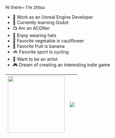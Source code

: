 Hi there~ I'm zhtsu

- 🔭 Work as an Unreal Engine Developer
- 🌱 Currently learning Godot
- 📺 Am an ACGNer
- 🧢 Enjoy wearing hats
- 🥬 Favorite vegetable is cauliflower
- 🍎 Favorite fruit is banana
- 🚲 Favorite sport is cycling
- 🎨 Want to be an artist
- 🎮 Dream of creating an interesting indie game

| <a href="https://octodex.github.com/"><img src="https://octodex.github.com/images/hula_loop_octodex03.gif" width="180" height="180" ></a> | [![](https://github-readme-stats.vercel.app/api?username=zhtsu&hide_border=true&hide_title=true)](https://github.com/anuraghazra/github-readme-stats) |
| ------------- | ------------- |




